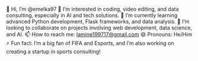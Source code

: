 👋 Hi, I’m @emelka97
👀 I’m interested in coding, video editing, and data consulting, especially in AI and tech solutions.
🌱 I’m currently learning advanced Python development, Flask frameworks, and data analysis.
💞️ I’m looking to collaborate on projects involving web development, data science, and AI.
📫 How to reach me: lamine199717@gmail.com
😄 Pronouns: He/Him
⚡ Fun fact: I’m a big fan of FIFA and Esports, and I’m also working on creating a startup in sports consulting!

<!---
emelka97/emelka97 is a ✨ special ✨ repository because its `README.md` (this file) appears on your GitHub profile.
You can click the Preview link to take a look at your changes.
--->
